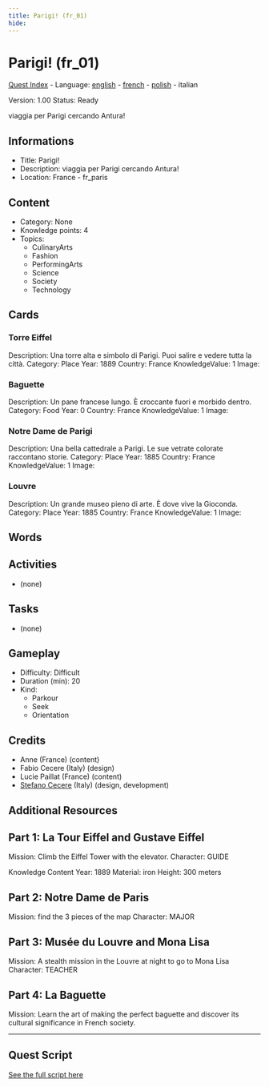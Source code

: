 ```yaml
---
title: Parigi! (fr_01)
hide:
---
```


# Parigi! (fr_01)
[Quest Index](./index.it.md) - Language: [english](./fr_01.md) - [french](./fr_01.fr.md) - [polish](./fr_01.pl.md) - italian

Version: 1.00
Status: Ready

viaggia per Parigi cercando Antura!

## Informations

- Title: Parigi!
- Description: viaggia per Parigi cercando Antura!
- Location: France - fr_paris
## Content
- Category: None
- Knowledge points: 4
- Topics:
  - CulinaryArts
  - Fashion
  - PerformingArts
  - Science
  - Society
  - Technology

## Cards
### Torre Eiffel
Description: Una torre alta e simbolo di Parigi. Puoi salire e vedere tutta la città.
Category: Place
Year: 1889
Country: France
KnowledgeValue: 1
Image: 

### Baguette
Description: Un pane francese lungo. È croccante fuori e morbido dentro.
Category: Food
Year: 0
Country: France
KnowledgeValue: 1
Image: 

### Notre Dame de Parigi
Description: Una bella cattedrale a Parigi. Le sue vetrate colorate raccontano storie.
Category: Place
Year: 1885
Country: France
KnowledgeValue: 1
Image: 

### Louvre
Description: Un grande museo pieno di arte. È dove vive la Gioconda.
Category: Place
Year: 1885
Country: France
KnowledgeValue: 1
Image: 

## Words
## Activities
- (none)

## Tasks
- (none)
## Gameplay
- Difficulty: Difficult
- Duration (min): 20
- Kind:
  - Parkour
  - Seek
  - Orientation
## Credits
- Anne (France) (content)
- Fabio Cecere (Italy) (design)
- Lucie Paillat (France) (content)
- [Stefano Cecere](https://stefanocecere.com) (Italy) (design, development)

## Additional Resources


## Part 1: La Tour Eiffel and Gustave Eiffel
Mission: Climb the Eiffel Tower with the elevator.
Character: GUIDE

Knowledge Content
Year: 1889
Material: iron
Height: 300 meters

## Part 2: Notre Dame de Paris
Mission: find the 3 pieces of the map
Character: MAJOR

## Part 3: Musée du Louvre and Mona Lisa
Mission: A stealth mission in the Louvre at night to go to Mona Lisa
Character: TEACHER

## Part 4: La Baguette
Mission: Learn the art of making the perfect baguette and discover its cultural significance in French society.


---

## Quest Script

[See the full script here](./fr_01-script.it.md)
